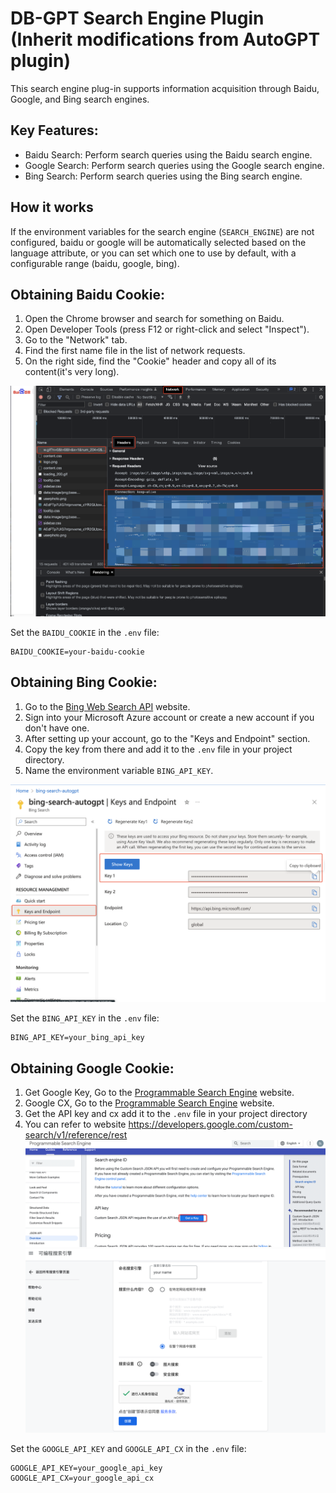 # DB-GPT Search Engine Plugin (Inherit modifications from AutoGPT plugin)

This search engine plug-in supports information acquisition through Baidu, Google, and Bing search engines.

## Key Features:
- Baidu Search: Perform search queries using the Baidu search engine.
- Google Search: Perform search queries using the Google search engine.
- Bing Search: Perform search queries using the Bing search engine.

## How it works
If the environment variables for the search engine (`SEARCH_ENGINE`) are not configured,  baidu or google will be automatically selected based on the language attribute, or you can set which one to use by default, with a configurable range (baidu, google, bing).

## Obtaining Baidu Cookie:
1. Open the Chrome browser and search for something on Baidu.
2. Open Developer Tools (press F12 or right-click and select "Inspect").
3. Go to the "Network" tab.
4. Find the first name file in the list of network requests.
5. On the right side, find the "Cookie" header and copy all of its content(it's very long).

![Baidu Cookie](./screenshots/baidu_cookie.png)

Set the `BAIDU_COOKIE` in the `.env` file:
```
BAIDU_COOKIE=your-baidu-cookie
```

## Obtaining Bing Cookie:
1. Go to the [Bing Web Search API](https://www.microsoft.com/en-us/bing/apis/bing-web-search-api) website.
2. Sign into your Microsoft Azure account or create a new account if you don't have one.
3. After setting up your account, go to the "Keys and Endpoint" section.
4. Copy the key from there and add it to the `.env` file in your project directory.
5. Name the environment variable `BING_API_KEY`.

![Azure Key](./screenshots/bing_azure_api.png)


Set the `BING_API_KEY` in the `.env` file:
```
BING_API_KEY=your_bing_api_key
```

## Obtaining Google Cookie:
1. Get Google Key, Go to the [Programmable Search Engine](https://developers.google.com/custom-search/v1/overview#api_key) website.
2. Google CX, Go to the [Programmable Search Engine](https://programmablesearchengine.google.com/controlpanel/create) website.
3. Get the API key and cx add it to the `.env` file in your project directory
4. You can refer to website https://developers.google.com/custom-search/v1/reference/rest
![Google Key](./screenshots/google_key.png)
![Google CX](./screenshots/google_cx.png)

Set the `GOOGLE_API_KEY` and  `GOOGLE_API_CX` in the `.env` file:
```
GOOGLE_API_KEY=your_google_api_key
GOOGLE_API_CX=your_google_api_cx
```